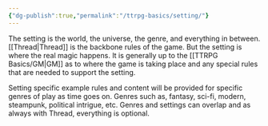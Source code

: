 ```yaml
---
{"dg-publish":true,"permalink":"/ttrpg-basics/setting/"}
---
```


The setting is the world, the universe, the genre, and everything in between. [[Thread\|Thread]] is the backbone rules of the game. But the setting is where the real magic happens. It is generally up to the [[TTRPG Basics/GM\|GM]] as to where the game is taking place and any special rules that are needed to support the setting.

Setting specific example rules and content will be provided for specific genres of play as time goes on. Genres such as, fantasy, sci-fi, modern, steampunk, political intrigue, etc.
Genres and settings can overlap and as always with Thread, everything is optional.